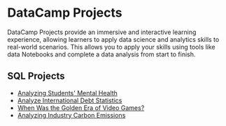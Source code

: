 # DataCamp Projects

DataCamp Projects provide an immersive and interactive learning experience, allowing learners to apply data science and analytics skills to real-world scenarios. This allows you to apply your skills using tools like data Notebooks and complete a data analysis from start to finish.

## SQL Projects

- [Analyzing Students' Mental Health](/sql-student-mental-health/notebook.ipynb)
- [Analyze International Debt Statistics](/sql-international-debt-statistics/notebook.ipynb)
- [When Was the Golden Era of Video Games?](/sql-golden-era-of-video-games/notebook.ipynb)
- [Analyzing Industry Carbon Emissions](sql-industry-carbon-emissions/notebook.ipynb)
